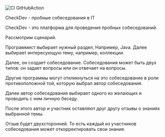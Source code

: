 ![CI GitHubAction](https://github.com/peterarsentev/CheckDev/actions/workflows/maven.yml/badge.svg)


CheckDev - пробные собеседования в IT

CheckDev - это платформа для проведения пробных собеседований.

Рассмотрим сценарий.

Программист выбирает нужный раздел, Например, Java. Далее выбирает интересующую тему, например, коллекции.

Далее, он создает собеседование. Собеседования может быть двух типов: он задает вопросы или он отвечает на вопросы.

Другие программы могут  откликнуться на это собеседование в роли противоположной той, которую выбрал автор собеседования.

Далее автор собеседования выбирает одного из желающих и проводить с ним личную беседу.

После этого автор и участник оставляют друг другу отзывы о знаниях выбранной темы.

Отзыв будет двухсторонней. То есть каждый из участников собеседования может откорректировать свои знания. 

